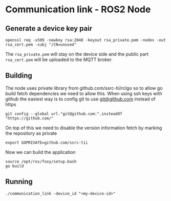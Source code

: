 # Communication link - ROS2 Node

## Generate a device key pair
```
openssl req -x509 -newkey rsa:2048 -keyout rsa_private.pem -nodes -out rsa_cert.pem -subj "/CN=unused"
```
The `rsa_private.pem` will stay on the device side and the public part `rsa_cert.pem` will be uploaded to the MQTT broker.

## Building

The node uses private library from github.com/ssrc-tii/rclgo so to allow go build fetch dependencies we need to allow this. When using ssh keys with github the easiest way is to config git to use git@github.com instead of https
```
git config --global url."git@github.com:".insteadOf "https://github.com/"
```

On top of this we need to disable the version information fetch by marking the repository as private
```
export GOPRIVATE=github.com/ssrc-tii
```

Now we can build the application
```
source /opt/ros/foxy/setup.bash
go build
```

## Running

```
./communication_link -device_id "<my-device-id>"
```
